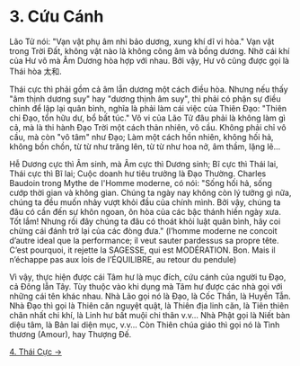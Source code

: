 # 3. Cứu Cánh

Lão Tử nói: "Vạn vật phụ âm nhi bảo dương, xung khí dĩ vi hòa." Vạn vật trong
Trời Đất, không vật nào là không cõng âm và bồng dương. Nhờ cái khí của Hư vô 
mà Âm Dương hòa hợp với nhau. Bởi vậy, Hư vô cũng được gọi là Thái hòa 太和.

Thái cực thì phải gồm cả âm lẫn dương một cách điều hòa. Nhưng nếu thấy "âm
thịnh dương suy" hay "dương thịnh âm suy", thì phải có phận sự điều chỉnh để lập
lại quân bình, nghĩa là phải làm cái việc của Thiên Đạo: "Thiên chi Đạo, tổn hữu
dư, bổ bất túc." Vô vi của Lão Tử đâu phải là không làm gì cả, mà là thi hành
Đạo Trời một cách thản nhiên, vô cầu. Không phải chỉ vô cầu, mà còn "vô tâm"
như Đạo; Làm một cách hồn nhiên, không hối hả, không bồn chồn, từ từ như trăng
lên, từ từ như hoa nở, âm thầm, lặng lẽ...

Hễ Dương cực thì Âm sinh, mà Âm cực thì Dương sinh; Bĩ cực thì Thái lai, Thái
cực thì Bĩ lai; Cuộc doanh hư tiêu trưởng là Đạo Thường. Charles Baudoin trong
Mythe de I'Homme moderne, có nói: "Sống hối hả, sống cướp thời gian và không 
gian. Chúng ta ngày nay không còn lý tưởng gì nữa, chúng ta đều muốn nhảy vượt 
khỏi đầu của chính mình. Bởi vậy, chúng ta đâu có cần đến sự khôn ngoan, ôn hòa 
của các bậc thánh hiền ngày xưa. Tốt lắm! Nhưng rồi đây chúng ta đâu có thoát 
khỏi luật quân bình, hãy coi chừng cái đánh trở lại của các đòng đưa." (l’homme
moderne ne concoit d’autre ideal que la performance; il veut sauter pardessus 
sa propre tête. C’est pourquoi, it rejette la SAGESSE, qui est MODÉRATION. Bon.
Mais il n’échappe pas aux lois de l’ÉQUILIBRE, au retour du pendule)

Vì vậy, thực hiện được cái Tâm hư là mục đích, cứu cánh của người tu Đạo, cả
Đông lẫn Tây. Tùy thuộc vào khi dụng mà Tâm hư được các nhà gọi với những cái 
tên khác nhau. Nhà Lão gọi nó là Đạo, là Cốc Thần, là Huyền Tẫn. Nhà Đạo thì 
gọi là Thiên căn nguyệt quật, là Thiên địa linh căn, là Tiên thiên chân nhất 
chi khí, là Linh hư bất muội chi thân v.v... Nhà Phật gọi là Niết bàn diệu 
tâm, là Bản lai diện mục, v.v... Còn Thiên chúa giáo thì gọi nó là Tình thương 
(Amour), hay Thượng Đế.

[4. Thái Cực &rarr;](https://github.com/thaicuc/tinh-hoa-dao-hoc/blob/master/contents/04-thai-cuc.md)
